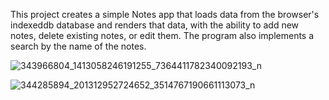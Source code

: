 This project creates a simple Notes app that loads data from the browser's indexeddb database and renders that data, with the ability to add new notes, delete existing notes, or edit them. The program also implements a search by the name of the notes.

![343966804_1413058246191255_7364411782340092193_n](https://github.com/Saoa35/oblicksoft/assets/78507597/94c22e96-cf1d-4cea-a95a-d634cf0e20de)

![344285894_201312952724652_3514767190661113073_n](https://github.com/Saoa35/oblicksoft/assets/78507597/e4d2f2b6-4b4e-4d85-a03d-7758d6584ca8)
